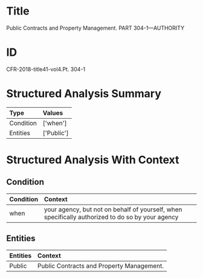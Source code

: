 # Title

 Public Contracts and Property Management. PART 304-1—AUTHORITY


# ID

 CFR-2018-title41-vol4.Pt. 304-1


# Structured Analysis Summary

| Type      | Values     |
|:----------|:-----------|
| Condition | ['when']   |
| Entities  | ['Public'] |


# Structured Analysis With Context

 


## Condition

| Condition   | Context                                                                                          |
|:------------|:-------------------------------------------------------------------------------------------------|
| when        | your agency, but not on behalf of yourself, when specifically authorized to do so by your agency |


## Entities

| Entities   | Context                                    |
|:-----------|:-------------------------------------------|
| Public     | Public  Contracts and Property Management. |



